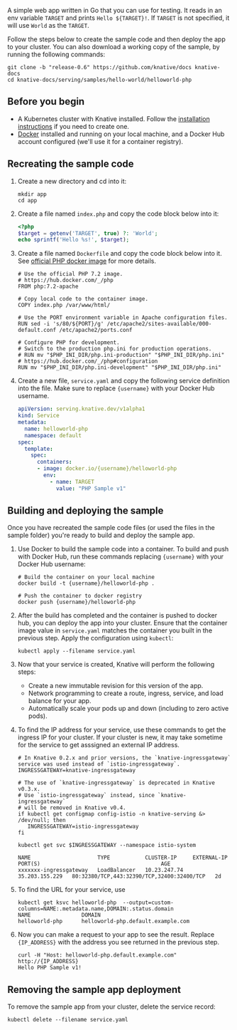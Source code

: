 A simple web app written in Go that you can use for testing. It reads in an env
variable `TARGET` and prints `Hello ${TARGET}!`. If `TARGET` is not specified,
it will use `World` as the `TARGET`.

Follow the steps below to create the sample code and then deploy the app to your
cluster. You can also download a working copy of the sample, by running the
following commands:

 ```shell
 git clone -b "release-0.6" https://github.com/knative/docs knative-docs
 cd knative-docs/serving/samples/hello-world/helloworld-php
 ```

## Before you begin

- A Kubernetes cluster with Knative installed. Follow the
  [installation instructions](../../../../install/README.md) if you need to
  create one.
- [Docker](https://www.docker.com) installed and running on your local machine,
  and a Docker Hub account configured (we'll use it for a container registry).

## Recreating the sample code

1. Create a new directory and cd into it:

    ```shell
    mkdir app
    cd app
    ```

1. Create a file named `index.php` and copy the code block below into it:

    ```php
    <?php
    $target = getenv('TARGET', true) ?: 'World';
    echo sprintf('Hello %s!', $target);
    ```

1. Create a file named `Dockerfile` and copy the code block below into it. See
   [official PHP docker image](https://hub.docker.com/_/php/) for more details.

    ```docker
    # Use the official PHP 7.2 image.
    # https://hub.docker.com/_/php
    FROM php:7.2-apache

    # Copy local code to the container image.
    COPY index.php /var/www/html/

    # Use the PORT environment variable in Apache configuration files.
    RUN sed -i 's/80/${PORT}/g' /etc/apache2/sites-available/000-default.conf /etc/apache2/ports.conf

    # Configure PHP for development.
    # Switch to the production php.ini for production operations.
    # RUN mv "$PHP_INI_DIR/php.ini-production" "$PHP_INI_DIR/php.ini"
    # https://hub.docker.com/_/php#configuration
    RUN mv "$PHP_INI_DIR/php.ini-development" "$PHP_INI_DIR/php.ini"
    ```

1. Create a new file, `service.yaml` and copy the following service definition
   into the file. Make sure to replace `{username}` with your Docker Hub
   username.

    ```yaml
    apiVersion: serving.knative.dev/v1alpha1
    kind: Service
    metadata:
      name: helloworld-php
      namespace: default
    spec:
      template:
        spec:
          containers:
          - image: docker.io/{username}/helloworld-php
            env:
              - name: TARGET
                value: "PHP Sample v1"
    ```

## Building and deploying the sample

Once you have recreated the sample code files (or used the files in the sample
folder) you're ready to build and deploy the sample app.

1. Use Docker to build the sample code into a container. To build and push with
   Docker Hub, run these commands replacing `{username}` with your Docker Hub
   username:

    ```shell
    # Build the container on your local machine
    docker build -t {username}/helloworld-php .

    # Push the container to docker registry
    docker push {username}/helloworld-php
    ```

1. After the build has completed and the container is pushed to docker hub, you
   can deploy the app into your cluster. Ensure that the container image value
   in `service.yaml` matches the container you built in the previous step. Apply
   the configuration using `kubectl`:

    ```shell
    kubectl apply --filename service.yaml
    ```

1. Now that your service is created, Knative will perform the following steps:

   - Create a new immutable revision for this version of the app.
   - Network programming to create a route, ingress, service, and load balance
     for your app.
   - Automatically scale your pods up and down (including to zero active pods).

1. To find the IP address for your service, use these commands to get the
   ingress IP for your cluster. If your cluster is new, it may take sometime for
   the service to get asssigned an external IP address.

    ```shell
    # In Knative 0.2.x and prior versions, the `knative-ingressgateway` service was used instead of `istio-ingressgateway`.
    INGRESSGATEWAY=knative-ingressgateway

    # The use of `knative-ingressgateway` is deprecated in Knative v0.3.x.
    # Use `istio-ingressgateway` instead, since `knative-ingressgateway`
    # will be removed in Knative v0.4.
    if kubectl get configmap config-istio -n knative-serving &> /dev/null; then
       INGRESSGATEWAY=istio-ingressgateway
    fi

    kubectl get svc $INGRESSGATEWAY --namespace istio-system

    NAME                     TYPE           CLUSTER-IP     EXTERNAL-IP      PORT(S)                                      AGE
    xxxxxxx-ingressgateway   LoadBalancer   10.23.247.74   35.203.155.229   80:32380/TCP,443:32390/TCP,32400:32400/TCP   2d

    ```

1. To find the URL for your service, use

    ```
    kubectl get ksvc helloworld-php  --output=custom-columns=NAME:.metadata.name,DOMAIN:.status.domain
    NAME                DOMAIN
    helloworld-php      helloworld-php.default.example.com
    ```

1. Now you can make a request to your app to see the result. Replace
   `{IP_ADDRESS}` with the address you see returned in the previous step.

    ```shell
    curl -H "Host: helloworld-php.default.example.com" http://{IP_ADDRESS}
    Hello PHP Sample v1!
    ```

## Removing the sample app deployment

To remove the sample app from your cluster, delete the service record:

```shell
kubectl delete --filename service.yaml
```
